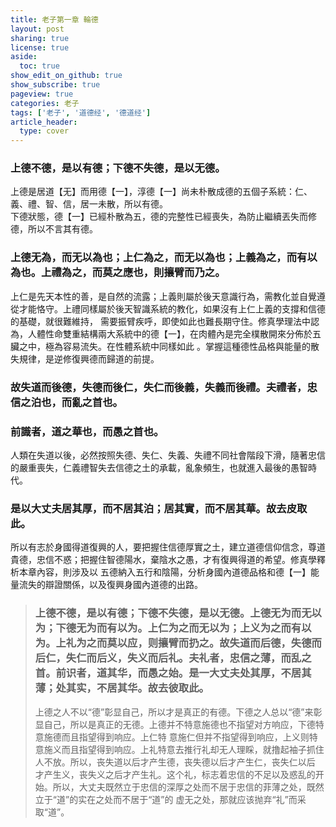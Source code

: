 ```yaml
---
title: 老子第一章 輪德
layout: post
sharing: true
license: true
aside:
  toc: true
show_edit_on_github: true
show_subscribe: true
pageview: true
categories: 老子
tags: ['老子', '道德经', '德道经']
article_header:
  type: cover
---
```


### 上德不德，是以有德；下德不失德，是以无德。

上德是居道【无】而用德【一】，淳德【一】尚未朴散成德的五個子系統：仁、義、禮、智、信，居一未散，所以有德。  
下德狀態，德【一】已經朴散為五，德的完整性已經喪失，為防止繼續丟失而修德，所以不言其有德。

### 上德无為，而无以為也；上仁為之，而无以為也；上義為之，而有以為也。上禮為之，而莫之應也，則攘臂而乃之。

上仁是先天本性的善，是自然的流露；上義則屬於後天意識行為，需教化並自覺遵從才能恪守。上禮同樣屬於後天智識系統的教化，如果沒有上仁上義的支撐和信德的基礎，就很難維持，
需要振臂疾呼，即使如此也難長期守住。修真學理法中認為，人體性命雙重結構兩大系統中的德【一】，在肉體內是完全樸散開來分佈於五臟之中，極為容易流失。在性體系統中同樣如此
。掌握這種德性品格與能量的散失規律，是逆修復興德而歸道的前提。

### 故失道而後德，失德而後仁，失仁而後義，失義而後禮。夫禮者，忠信之泊也，而亂之首也。

### 前識者，道之華也，而愚之首也。

人類在失道以後，必然按照失德、失仁、失義、失禮不同社會階段下滑，隨著忠信的嚴重喪失，仁義禮智失去信德之土的承載，亂象頻生，也就進入最後的愚智時代。

### 是以大丈夫居其厚，而不居其泊；居其實，而不居其華。故去皮取此。

所以有志於身國得道復興的人，要把握住信德厚實之土，建立道德信仰信念，尊道貴德，忠信不惑；把握住智德陽水，棄陰水之愚，才有復興得道的希望。修真學釋析本章內容，則涉及以
五德納入五行和陰陽，分析身國內道德品格和德【一】能量流失的辯證關係，以及復興身國內道德的出路。

> ### 上德不德，是以有德；下德不失德，是以无德。上德无为而无以为；下德无为而有以为。上仁为之而无以为；上义为之而有以为。上礼为之而莫以应，则攘臂而扔之。故失道而后德，失德而后仁，失仁而后义，失义而后礼。夫礼者，忠信之薄，而乱之首。前识者，道其华，而愚之始。是一大丈夫处其厚，不居其薄；处其实，不居其华。故去彼取此。
>
> 上德之人不以“德”彰显自己，所以才是真正的有德。下德之人总以“德”来彰显自己，所以是真正的无德。上德并不特意施德也不指望对方响应，下德特意施德而且指望得到响应。上仁特
意施仁但并不指望得到响应，上义则特意施义而且指望得到响应。上礼特意去推行礼却无人理睬，就撸起袖子抓住人不放。所以，丧失道以后才产生德，丧失德以后才产生仁，丧失仁以后
才产生义，丧失义之后才产生礼。这个礼，标志着忠信的不足以及惑乱的开始。所以，大丈夫既然立于忠信的深厚之处而不居于忠信的菲薄之处，既然立于“道”的实在之处而不居于“道”的
虚无之处，那就应该抛弃“礼”而采取“道”。
